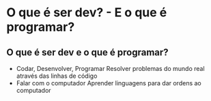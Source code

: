 # O que é ser dev? - E o que é programar?

## O que é ser dev e o que é programar?
  * Codar, Desenvolver, Programar
  Resolver problemas do mundo real através das linhas de código
  * Falar com o computador
  Aprender linguagens para dar ordens ao computador
